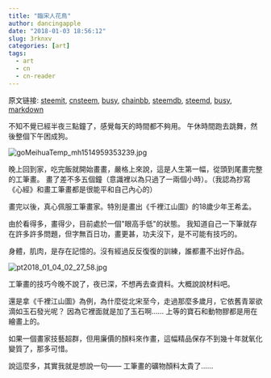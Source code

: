 ```yaml
---
title: "臨宋人花鳥"
author: dancingapple
date: "2018-01-03 18:56:12"
slug: 3rknxv
categories: [art]
tags: 
  - art
  - cn
  - cn-reader
---
```


原文链接: [steemit](https://steemit.com), [cnsteem](https://cnsteem.com), [busy](https://busy.org), [chainbb](https://chainbb.com), [steemdb](https://steemdb.com), [steemd](https://steemd.com), [busy](https://busy.org), [markdown](https://raw.githubusercontent.com/pzhaonet/steem_dancingapple/master/content/post/3rknxv.md)

不知不覺已經半夜三點鐘了，感覺每天的時間都不夠用。
午休時間跑去跳舞，然後整個下午困成狗。

![goMeihuaTemp_mh1514959353239.jpg](https://steemitimages.com/DQmW7Lbd2GpJZyJTF5dYrFKQi2ajYMg52jSk7WadcjPzyJv/goMeihuaTemp_mh1514959353239.jpg)

晚上回到家，吃完飯就開始畫畫，嚴格上來說，這是人生第一幅，從頭到尾畫完整的工筆畫。
畫了差不多五個鐘（意識裡以為只過了一兩個小時）。（我認為抄寫《心經》和畫工筆畫都是很能平和自己內心的）

畫完以後，真心佩服工筆畫家。特別是畫出《千裡江山圖》的18歲少年王希孟。

由於看得多，畫得少，目前處於一個"眼高手低"的狀態。
我知道自己一下筆就存在許多許多問題，但字無百日功，畫更甚，功夫沒下，是不可能有技巧的。

身體，肌肉，是存在記憶的。沒有經過反反復復的訓練，誰都畫不出好作品。

![pt2018_01_04_02_27_58.jpg](https://steemitimages.com/DQme52xtenqWFS1rWgDnpiTzmgWQyDyKkNC24HExHZ2ymMa/pt2018_01_04_02_27_58.jpg)


工筆畫的技巧今晚不說了，夜已深，不想再去查資料。大概說說材料吧。

還是拿《千裡江山圖》為例，為什麼從北宋至今，走過那麼多歲月，它依舊青翠欲滴如玉石發光呢？
因為它裡面就是加了玉石啊……
上等的寶石和動物膠都是用在繪畫上的。

如果一個畫家技藝超群，但用廉價的顏料來作畫，這幅精品保存不到幾十年就氧化變質了，那多可惜。

說這麼多，其實我就是想說一句——
工筆畫的礦物顏料太貴了……
